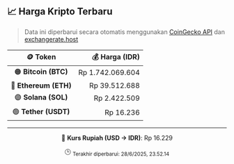 

<!-- HARGA_KRIPTO -->
## 📈 Harga Kripto Terbaru

> Data ini diperbarui secara otomatis menggunakan [CoinGecko API](https://www.coingecko.com/) dan [exchangerate.host](https://exchangerate.host/)

<div align="center">

| 🪙 Token | 💰 Harga (IDR) |
|:------:|---------------:|
| 🟠 **Bitcoin (BTC)**   | Rp 1.742.069.604 |
| 🔵 **Ethereum (ETH)**  | Rp 39.512.688 |
| 🟣 **Solana (SOL)**    | Rp 2.422.509 |
| 🟢 **Tether (USDT)**   | Rp 16.236 |

---

💱 **Kurs Rupiah (USD → IDR)**: Rp 16.229

🕒 <sub>Terakhir diperbarui: 28/6/2025, 23.52.14</sub>

</div>
<!-- /HARGA_KRIPTO -->
